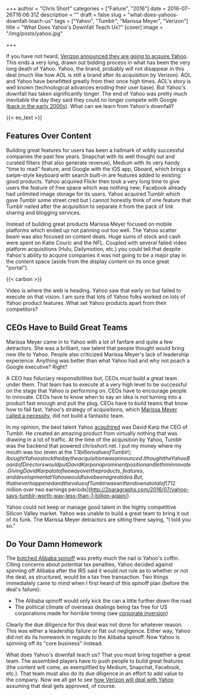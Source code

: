 +++
author = "Chris Short"
categories = ["Failure", "2016"]
date = 2016-07-26T16:06:31Z
description = ""
draft = false
slug = "what-does-yahoos-downfall-teach-us"
tags = ["Yahoo", "Tumblr", "Marissa Meyer", "Verizon"]
title = "What Does Yahoo's Downfall Teach Us?"
[cover]
image = "/img/posts/yahoo.jpg"

+++

If you have not heard, [Verizon announced they are going to acquire Yahoo](https://www.verizon.com/about/news/verizon-acquire-yahoos-operating-business). This ends a very long, drawn out bidding process in what has been the very long death of Yahoo. Yahoo, the brand, probably will not disappear in this deal (much like how AOL is still a brand after its acquisition by Verizon). AOL and Yahoo have benefitted greatly from their once high times. AOL's story is well known (technological advances eroding their user base). But Yahoo's downfall has taken significantly longer. The end of Yahoo was pretty much inevitable the day they said they could no longer compete with Google ([back in the early 2000s](http://www.cnet.com/news/yahoo-sheds-inktomi-for-new-search-technology/)). What can we learn from Yahoo's downfall?

{{< eo_text >}}

## Features Over Content

Building great features for users has been a hallmark of wildly successful companies the past few years. Snapchat with its well thought out and curated filters (that also generate revenue), Medium with its very handy "time to read" feature, and Google with the iOS app, Gboard, which brings a swipe-style keyboard with search built-in  are features added to existing good products. Yahoo acquired Flickr then took a very long time to give users the feature of free space which was nothing new; Facebook already had unlimited image storage for its users. Yahoo acquired Tumblr which gave Tumblr some street cred but I cannot honestly think of one feature that Tumblr nailed after the acquisition to separate it from the pack of link sharing and blogging services.

Instead of building great products Marissa Meyer focused on mobile platforms which ended up not panning out too well. The Yahoo scatter beam was also focused on content deals. Huge sums of stock and cash were spent on Katie Couric and the NFL. Coupled with several failed video platform acquisitions (Hulu,  Dailymotion, etc.) you could tell that despite Yahoo's ability to acquire companies it was not going to be a major play in the content space (aside from the display content on its once great "portal").

{{< carbon >}}

Video is where the web is heading. Yahoo saw that early on but failed to execute on that vision. I am sure that lots of Yahoo folks worked on lots of Yahoo product features. What set Yahoo products apart from their competitors?

## CEOs Have to Build Great Teams

Marissa Meyer came in to Yahoo with a lot of fanfare and quite a few detractors. She was a brilliant, raw talent that people thought would bring new life to Yahoo. People also criticized Marissa Meyer's lack of leadership experience. Anything was better than what Yahoo had and why not poach a Google executive? Right?

A CEO has fiduciary responsibilities but, CEOs *must* build a great team under them. That team has to execute at a very high level to be successful on the stage that Yahoo is performing on. CEOs have to encourage people to innovate. CEOs have to know when to say an idea is not turning into a product fast enough and pull the plug. CEOs have to build teams that know how to fail fast. Yahoo's strategy of acquisitions, which [Marissa Meyer called a necessity](http://www.newyorker.com/business/currency/yahoos-dynamic-ceo-boring-plan), did not build a fantastic team.

In my opinion, the best talent Yahoo [acquihired](https://en.m.wikipedia.org/wiki/Acqui-hiring) was David Karp the CEO of Tumblr. He created an amazing product from virtually nothing that was drawing in a lot of traffic. At the time of the acquisition by Yahoo, Tumblr was the backend that powered chrisshort.net. I put my money where my mouth was too (even at the $1.1 billion value of Tumblr); I bought Yahoo stock the day the acquisition was announced. I thought the Yahoo Board of Directors would put David Karp on a prominent position and let him innovate. Giving David Karp a lot of leeway over the products, features, and development at Yahoo would have been a great idea. But, that never happened and the value of Tumblr was written down a total of [$712 million over two earnings periods](http://2paragraphs.com/2016/07/yahoo-says-tumblr-worth-way-less-than-1-billion-again/).

Yahoo could not keep or manage good talent in the highly competitive Silicon Valley market. Yahoo was unable to build a great team to bring it out of its funk. The Marissa Meyer detractors are sitting there saying, "I told you so."

## Do Your Damn Homework

The [botched Alibaba spinoff](http://www.cnbc.com/2015/12/09/why-yahoo-decided-not-to-spin-off-alibaba.html) was pretty much the nail is Yahoo's coffin. Citing concerns about potential tax penalties, Yahoo decided against spinning off Alibaba after the IRS said it would not rule as to whether or not the deal, as structured, would be a tax free transaction. Two things immediately came to mind when I first heard of this spinoff plan (before the deal's failure):

* The Alibaba spinoff would only kick the can a little further down the road
* The political climate of overseas dealings being tax free for US corporations made for horrible timing (see [corporate inversion](http://www.investopedia.com/terms/c/corporateinversion.asp))

Clearly the due diligence for this deal was not done for whatever reason. This was either a leadership failure or flat out negligence. Either way, Yahoo did not do its homework in regards to the Alibaba spinoff. Now Yahoo is spinning off its "core business" instead.

What does Yahoo's downfall teach us? That you must bring together a great team. The assembled players have to push people to build great features (the content will come, as exemplified by Medium, Snapchat, Facebook, etc.). That team must also do its due diligence in an effort to add value to the company. Now we all get to see [how Verizon will deal with Yahoo](https://yahoo.tumblr.com/post/147941303269/verizon-to-acquire-yahoos-operating-business) assuming that deal gets approved, of course.
